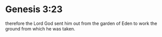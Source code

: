 # Genesis 3:23

therefore the Lord God sent him out from the garden of Eden to work the ground from which he was taken.

